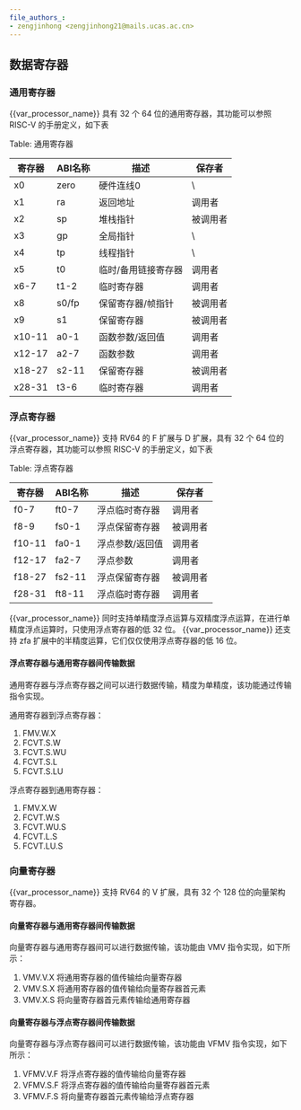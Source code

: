 ```yaml
---
file_authors_:
- zengjinhong <zengjinhong21@mails.ucas.ac.cn>
---
```

## 数据寄存器

### 通用寄存器

{{var_processor_name}} 具有 32 个 64 位的通用寄存器，其功能可以参照 RISC-V 的手册定义，如下表

Table: 通用寄存器

| 寄存器 | ABI名称 | 描述                | 保存者   |
| ------ | ------- | ------------------- | -------- |
| x0     | zero    | 硬件连线0           | \        |
| x1     | ra      | 返回地址            | 调用者   |
| x2     | sp      | 堆栈指针            | 被调用者 |
| x3     | gp      | 全局指针            | \        |
| x4     | tp      | 线程指针            | \        |
| x5     | t0      | 临时/备用链接寄存器 | 调用者   |
| x6-7   | t1-2    | 临时寄存器          | 调用者   |
| x8     | s0/fp   | 保留寄存器/帧指针   | 被调用者 |
| x9     | s1      | 保留寄存器          | 被调用者 |
| x10-11 | a0-1    | 函数参数/返回值     | 调用者   |
| x12-17 | a2-7    | 函数参数            | 调用者   |
| x18-27 | s2-11   | 保留寄存器          | 被调用者 |
| x28-31 | t3-6    | 临时寄存器          | 调用者   |

### 浮点寄存器

{{var_processor_name}} 支持 RV64 的 F 扩展与 D 扩展，具有 32 个 64 位的浮点寄存器，其功能可以参照 RISC-V 的手册定义，如下表

Table: 浮点寄存器

| 寄存器 | ABI名称 | 描述            | 保存者   |
| ------ | ------- | --------------- | -------- |
| f0-7   | ft0-7   | 浮点临时寄存器  | 调用者   |
| f8-9   | fs0-1   | 浮点保留寄存器  | 被调用者 |
| f10-11 | fa0-1   | 浮点参数/返回值 | 调用者   |
| f12-17 | fa2-7   | 浮点参数        | 调用者   |
| f18-27 | fs2-11  | 浮点保留寄存器  | 被调用者 |
| f28-31 | ft8-11  | 浮点临时寄存器  | 调用者   |

{{var_processor_name}} 同时支持单精度浮点运算与双精度浮点运算，在进行单精度浮点运算时，只使用浮点寄存器的低 32 位。 {{var_processor_name}} 还支持 zfa 扩展中的半精度运算，它们仅仅使用浮点寄存器的低 16 位。

#### 浮点寄存器与通用寄存器间传输数据

通用寄存器与浮点寄存器之间可以进行数据传输，精度为单精度，该功能通过传输指令实现。

通用寄存器到浮点寄存器：

1. FMV.W.X
2. FCVT.S.W
3. FCVT.S.WU
4. FCVT.S.L
5. FCVT.S.LU

浮点寄存器到通用寄存器：

1. FMV.X.W
2. FCVT.W.S
3. FCVT.WU.S
4. FCVT.L.S
5. FCVT.LU.S

### 向量寄存器

{{var_processor_name}} 支持 RV64 的 V 扩展，具有 32 个 128 位的向量架构寄存器。

#### 向量寄存器与通用寄存器间传输数据

向量寄存器与通用寄存器间可以进行数据传输，该功能由 VMV 指令实现，如下所示：

1. VMV.V.X 将通用寄存器的值传输给向量寄存器
2. VMV.S.X 将通用寄存器的值传输给向量寄存器首元素
3. VMV.X.S 将向量寄存器首元素传输给通用寄存器

#### 向量寄存器与浮点寄存器间传输数据

向量寄存器与浮点寄存器间可以进行数据传输，该功能由 VFMV 指令实现，如下所示：

1. VFMV.V.F 将浮点寄存器的值传输给向量寄存器
2. VFMV.S.F 将浮点寄存器的值传输给向量寄存器首元素
3. VFMV.F.S 将向量寄存器首元素传输给浮点寄存器
